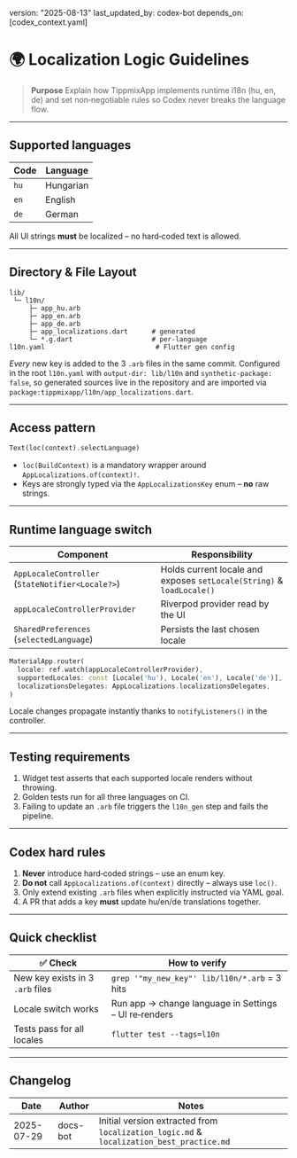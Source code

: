 version: "2025-08-13"
last\_updated\_by: codex-bot
depends\_on: \[codex\_context.yaml]

# 🌍 Localization Logic Guidelines

> **Purpose**
> Explain how TippmixApp implements runtime i18n (hu, en, de) and set non‑negotiable rules so Codex never breaks the language flow.

---

## Supported languages

| Code | Language  |
| ---- | --------- |
| `hu` | Hungarian |
| `en` | English   |
| `de` | German    |

All UI strings **must** be localized – no hard‑coded text is allowed.

---

## Directory & File Layout

```
lib/
 └─ l10n/
     ├─ app_hu.arb
     ├─ app_en.arb
     ├─ app_de.arb
     ├─ app_localizations.dart      # generated
     └─ *.g.dart                    # per‑language
l10n.yaml                            # Flutter gen config
```

*Every* new key is added to the 3 `.arb` files in the same commit.
Configured in the root `l10n.yaml` with `output-dir: lib/l10n` and `synthetic-package: false`, so generated sources live in the
repository and are imported via `package:tippmixapp/l10n/app_localizations.dart`.

---

## Access pattern

```dart
Text(loc(context).selectLanguage)
```

- `loc(BuildContext)` is a mandatory wrapper around `AppLocalizations.of(context)!`.
- Keys are strongly typed via the `AppLocalizationsKey` enum – **no** raw strings.

---

## Runtime language switch

| Component                                        | Responsibility                                                        |
| ------------------------------------------------ | --------------------------------------------------------------------- |
| `AppLocaleController` (`StateNotifier<Locale?>`) | Holds current locale and exposes `setLocale(String)` & `loadLocale()` |
| `appLocaleControllerProvider`                    | Riverpod provider read by the UI                                      |
| `SharedPreferences` (`selectedLanguage`)         | Persists the last chosen locale                                       |

```dart
MaterialApp.router(
  locale: ref.watch(appLocaleControllerProvider),
  supportedLocales: const [Locale('hu'), Locale('en'), Locale('de')],
  localizationsDelegates: AppLocalizations.localizationsDelegates,
)
```

Locale changes propagate instantly thanks to `notifyListeners()` in the controller.

---

## Testing requirements

1. Widget test asserts that each supported locale renders without throwing.
2. Golden tests run for all three languages on CI.
3. Failing to update an `.arb` file triggers the `l10n_gen` step and fails the pipeline.

---

## Codex hard rules

1. **Never** introduce hard‑coded strings – use an enum key.
2. **Do not** call `AppLocalizations.of(context)` directly – always use `loc()`.
3. Only extend existing `.arb` files when explicitly instructed via YAML goal.
4. A PR that adds a key **must** update hu/en/de translations together.

---

## Quick checklist

| ✅ Check                          | How to verify                                         |
| -------------------------------- | ----------------------------------------------------- |
| New key exists in 3 `.arb` files | `grep '"my_new_key"' lib/l10n/*.arb` = 3 hits         |
| Locale switch works              | Run app → change language in Settings – UI re‑renders |
| Tests pass for all locales       | `flutter test --tags=l10n`                            |

---

## Changelog

| Date       | Author   | Notes                                                                                    |
| ---------- | -------- | ---------------------------------------------------------------------------------------- |
| 2025-07-29 | docs-bot | Initial version extracted from `localization_logic.md` & `localization_best_practice.md` |
